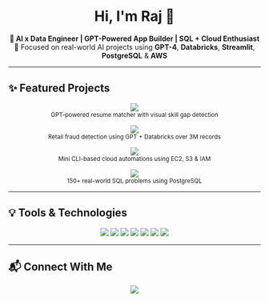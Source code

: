 <h1 align="center">Hi, I'm Raj 👋</h1>
<p align="center">
  <b>🚀 AI x Data Engineer | GPT-Powered App Builder | SQL + Cloud Enthusiast</b><br>
  🎯 Focused on real-world AI projects using <strong>GPT-4</strong>, <strong>Databricks</strong>, <strong>Streamlit</strong>, <strong>PostgreSQL</strong> & <strong>AWS</strong>
</p>

---

## ✨ Featured Projects

<p align="center">
  <a href="https://ai-resume-screener-gkoqrvoaywyqr39qmxqrtt.streamlit.app/" target="_blank">
    <img src="https://img.shields.io/badge/💼%20AI%20Resume%20Screener-Streamlit-blueviolet?style=for-the-badge&logo=streamlit&logoColor=white" />
  </a>
  <br>
  <sub>GPT-powered resume matcher with visual skill gap detection</sub>
</p>

<p align="center">
  <a href="https://databricksfraudai-eabvl6ka4zbnpwegezffec.streamlit.app/" target="_blank">
    <img src="https://img.shields.io/badge/🛒%20RetailX%20Fraud%20AI-Databricks-red?style=for-the-badge&logo=databricks&logoColor=white" />
  </a>
  <br>
  <sub>Retail fraud detection using GPT + Databricks over 3M records</sub>
</p>

<p align="center">
  <a href="https://github.com/Rajbandaru9090/aws_mini_projects" target="_blank">
    <img src="https://img.shields.io/badge/☁️%20AWS%20Mini%20Projects-CLI-orange?style=for-the-badge&logo=amazonaws&logoColor=white" />
  </a>
  <br>
  <sub>Mini CLI-based cloud automations using EC2, S3 & IAM</sub>
</p>

<p align="center">
  <a href="https://github.com/Rajbandaru9090/sql-leetcode-solutions" target="_blank">
    <img src="https://img.shields.io/badge/📊%20SQL%20LeetCode-PostgreSQL-blue?style=for-the-badge&logo=postgresql&logoColor=white" />
  </a>
  <br>
  <sub>150+ real-world SQL problems using PostgreSQL</sub>
</p>

---

## 💡 Tools & Technologies

<p align="center">
  <img src="https://img.shields.io/badge/Python-3.10-blue?style=for-the-badge&logo=python&logoColor=white" />
  <img src="https://img.shields.io/badge/Streamlit-FF4B4B?style=for-the-badge&logo=streamlit&logoColor=white" />
  <img src="https://img.shields.io/badge/Databricks-EF4E2E?style=for-the-badge&logo=databricks&logoColor=white" />
  <img src="https://img.shields.io/badge/OpenAI-GPT4-blueviolet?style=for-the-badge&logo=openai&logoColor=white" />
  <img src="https://img.shields.io/badge/PostgreSQL-336791?style=for-the-badge&logo=postgresql&logoColor=white" />
  <img src="https://img.shields.io/badge/AWS-232F3E?style=for-the-badge&logo=amazonaws&logoColor=white" />
  <img src="https://img.shields.io/badge/SQL-Blue?style=for-the-badge&logo=sqlite&logoColor=white" />
</p>

---

## 📬 Connect With Me

<p align="center">
  <a href="https://linkedin.com/in/YOUR-LINKEDIN-USERNAME" target="_blank">
    <img src="https://img.shields.io/badge/LinkedIn-Connect-blue?style=for-the-badge&logo=linkedin&logoColor=white" />
  </a>
</p>
